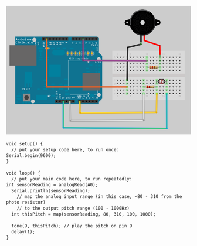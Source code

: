 ![](https://github.com/UTDallasCSO/EngineeringProjectsWithArduino/blob/master/Codes/6%20LDR%20Buzzer/6.LDR_Buzzer.png)

````
void setup() {
  // put your setup code here, to run once:
Serial.begin(9600);
}

void loop() {
  // put your main code here, to run repeatedly:
int sensorReading = analogRead(A0);
  Serial.println(sensorReading);
    // map the analog input range (in this case, ~80 - 310 from the photo resistor)
    // to the output pitch range (100 - 1000Hz)
  int thisPitch = map(sensorReading, 80, 310, 100, 1000);

  tone(9, thisPitch); // play the pitch on pin 9
  delay(1);     
}
````
